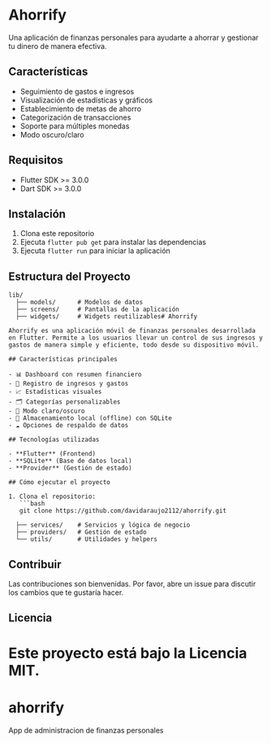 
# Ahorrify

Una aplicación de finanzas personales para ayudarte a ahorrar y gestionar tu dinero de manera efectiva.

## Características

- Seguimiento de gastos e ingresos
- Visualización de estadísticas y gráficos
- Establecimiento de metas de ahorro
- Categorización de transacciones
- Soporte para múltiples monedas
- Modo oscuro/claro

## Requisitos

- Flutter SDK >= 3.0.0
- Dart SDK >= 3.0.0

## Instalación

1. Clona este repositorio
2. Ejecuta `flutter pub get` para instalar las dependencias
3. Ejecuta `flutter run` para iniciar la aplicación

## Estructura del Proyecto

```
lib/
  ├── models/      # Modelos de datos
  ├── screens/     # Pantallas de la aplicación
  ├── widgets/     # Widgets reutilizables# Ahorrify

Ahorrify es una aplicación móvil de finanzas personales desarrollada en Flutter. Permite a los usuarios llevar un control de sus ingresos y gastos de manera simple y eficiente, todo desde su dispositivo móvil.

## Características principales

- 📊 Dashboard con resumen financiero
- 💸 Registro de ingresos y gastos
- 📈 Estadísticas visuales
- 🗂️ Categorías personalizables
- 🌙 Modo claro/oscuro
- 💾 Almacenamiento local (offline) con SQLite
- ☁️ Opciones de respaldo de datos

## Tecnologías utilizadas

- **Flutter** (Frontend)
- **SQLite** (Base de datos local)
- **Provider** (Gestión de estado)

## Cómo ejecutar el proyecto

1. Clona el repositorio:
   ```bash
   git clone https://github.com/davidaraujo2112/ahorrify.git

  ├── services/    # Servicios y lógica de negocio
  ├── providers/   # Gestión de estado
  └── utils/       # Utilidades y helpers
```

## Contribuir

Las contribuciones son bienvenidas. Por favor, abre un issue para discutir los cambios que te gustaría hacer.

## Licencia

Este proyecto está bajo la Licencia MIT.
=======
# ahorrify
App de administracion de finanzas personales 

